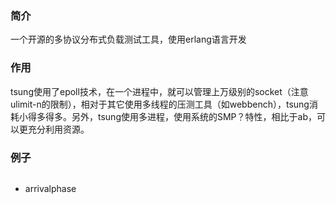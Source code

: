 ### 简介
一个开源的多协议分布式负载测试工具，使用erlang语言开发

### 作用
tsung使用了epoll技术，在一个进程中，就可以管理上万级别的socket（注意ulimit-n的限制），相对于其它使用多线程的压测工具（如webbench），tsung消耗小得多得多。另外，tsung使用多进程，使用系统的SMP？特性，相比于ab，可以更充分利用资源。

### 例子
```xml

```
- arrivalphase